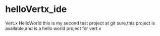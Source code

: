# helloVertx_ide
Vert.x HelloWorld
this is my second test project at git
sure,this project is available,and is a hello world project for vert.x 
